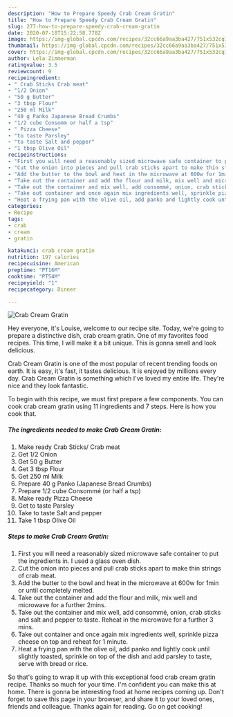 ```yaml
---
description: "How to Prepare Speedy Crab Cream Gratin"
title: "How to Prepare Speedy Crab Cream Gratin"
slug: 277-how-to-prepare-speedy-crab-cream-gratin
date: 2020-07-18T15:22:58.778Z
image: https://img-global.cpcdn.com/recipes/32cc66a9aa3ba427/751x532cq70/crab-cream-gratin-recipe-main-photo.jpg
thumbnail: https://img-global.cpcdn.com/recipes/32cc66a9aa3ba427/751x532cq70/crab-cream-gratin-recipe-main-photo.jpg
cover: https://img-global.cpcdn.com/recipes/32cc66a9aa3ba427/751x532cq70/crab-cream-gratin-recipe-main-photo.jpg
author: Lela Zimmerman
ratingvalue: 3.5
reviewcount: 9
recipeingredient:
- " Crab Sticks Crab meat"
- "1/2 Onion"
- "50 g Butter"
- "3 tbsp Flour"
- "250 ml Milk"
- "40 g Panko Japanese Bread Crumbs"
- "1/2 cube Consomm or half a tsp"
- " Pizza Cheese"
- "to taste Parsley"
- "to taste Salt and pepper"
- "1 tbsp Olive Oil"
recipeinstructions:
- "First you will need a reasonably sized microwave safe container to put the ingredients in. I used a glass oven dish."
- "Cut the onion into pieces and pull crab sticks apart to make thin strings of crab meat."
- "Add the butter to the bowl and heat in the microwave at 600w for 1min or until completely melted."
- "Take out the container and add the flour and milk, mix well and microwave for a further 2mins."
- "Take out the container and mix well, add consommé, onion, crab sticks and salt and pepper to taste. Reheat in the microwave for a further 3 mins."
- "Take out container and once again mix ingredients well, sprinkle pizza cheese on top and reheat for 1 minute."
- "Heat a frying pan with the olive oil, add panko and lightly cook until slightly toasted, sprinkle on top of the dish and add parsley to taste, serve with bread or rice."
categories:
- Recipe
tags:
- crab
- cream
- gratin

katakunci: crab cream gratin 
nutrition: 197 calories
recipecuisine: American
preptime: "PT16M"
cooktime: "PT54M"
recipeyield: "1"
recipecategory: Dinner

---
```



![Crab Cream Gratin](https://img-global.cpcdn.com/recipes/32cc66a9aa3ba427/751x532cq70/crab-cream-gratin-recipe-main-photo.jpg)

Hey everyone, it's Louise, welcome to our recipe site. Today, we're going to prepare a distinctive dish, crab cream gratin. One of my favorites food recipes. This time, I will make it a bit unique. This is gonna smell and look delicious.

Crab Cream Gratin is one of the most popular of recent trending foods on earth. It is easy, it's fast, it tastes delicious. It is enjoyed by millions every day. Crab Cream Gratin is something which I've loved my entire life. They're nice and they look fantastic.




To begin with this recipe, we must first prepare a few components. You can cook crab cream gratin using 11 ingredients and 7 steps. Here is how you cook that.

<!--inarticleads1-->

##### The ingredients needed to make Crab Cream Gratin:

1. Make ready  Crab Sticks/ Crab meat
1. Get 1/2 Onion
1. Get 50 g Butter
1. Get 3 tbsp Flour
1. Get 250 ml Milk
1. Prepare 40 g Panko (Japanese Bread Crumbs)
1. Prepare 1/2 cube Consommé (or half a tsp)
1. Make ready  Pizza Cheese
1. Get to taste Parsley
1. Take to taste Salt and pepper
1. Take 1 tbsp Olive Oil




<!--inarticleads2-->

##### Steps to make Crab Cream Gratin:

1. First you will need a reasonably sized microwave safe container to put the ingredients in. I used a glass oven dish.
1. Cut the onion into pieces and pull crab sticks apart to make thin strings of crab meat.
1. Add the butter to the bowl and heat in the microwave at 600w for 1min or until completely melted.
1. Take out the container and add the flour and milk, mix well and microwave for a further 2mins.
1. Take out the container and mix well, add consommé, onion, crab sticks and salt and pepper to taste. Reheat in the microwave for a further 3 mins.
1. Take out container and once again mix ingredients well, sprinkle pizza cheese on top and reheat for 1 minute.
1. Heat a frying pan with the olive oil, add panko and lightly cook until slightly toasted, sprinkle on top of the dish and add parsley to taste, serve with bread or rice.




So that's going to wrap it up with this exceptional food crab cream gratin recipe. Thanks so much for your time. I'm confident you can make this at home. There is gonna be interesting food at home recipes coming up. Don't forget to save this page in your browser, and share it to your loved ones, friends and colleague. Thanks again for reading. Go on get cooking!
